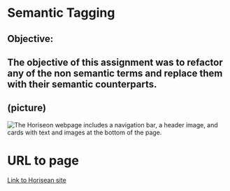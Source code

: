 # Semantic Tagging


## Objective:
## The objective of this assignment was to refactor any of the non semantic terms and replace them with their semantic counterparts.


## (picture)
![The Horiseon webpage includes a navigation bar, a header image, and cards with text and images at the bottom of the page.](./assets/images/horiseon-web.png)

# URL to page
[Link to Horisean site](https://kay0ss.github.io/semantic-tagging/)

<!-- TODO: Push final product to Git -->